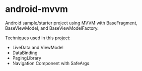 # android-mvvm

Android sample/starter project using MVVM with BaseFragment, BaseViewModel, and BaseViewModelFactory.

Techniques used in this project:
- LiveData and ViewModel
- DataBinding
- PagingLibrary
- Navigation Component with SafeArgs
